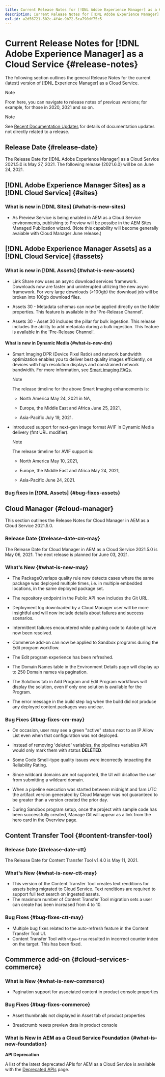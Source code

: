 ```yaml
---
title: Current Release Notes for [!DNL Adobe Experience Manager] as a Cloud Service.
description: Current Release Notes for [!DNL Adobe Experience Manager] as a Cloud Service.
exl-id: a2d56721-502c-4f4e-9b72-5ca790df75c5
---
```


# Current Release Notes for [!DNL Adobe Experience Manager] as a Cloud Service {#release-notes}

The following section outlines the general Release Notes for the current (latest) version of [!DNL Experience Manager] as a Cloud Service.

>[!NOTE]
>From here, you can navigate to release notes of previous versions; for example, for those in 2020, 2021 and so on.

>[!NOTE]
>
>See [Recent Documentation Updates](https://experienceleague.adobe.com/docs/experience-manager-release-information/aem-release-updates/doc-updates/documentation-updates.html) for details of documentation updates not directly related to a release.

## Release Date {#release-date}

The Release Date for [!DNL Adobe Experience Manager] as a Cloud Service 2021.5.0 is May 27, 2021.
The following release (2021.6.0) will be on June 24, 2021.

## [!DNL Adobe Experience Manager Sites] as a [!DNL Cloud Service] {#sites}

### What is new in [!DNL Sites] {#what-is-new-sites}
* As Preview Service is being enabled in AEM as a Cloud Service environments, publishing to Preview will be possibe in the AEM Sites Managed Publication wizard. (Note this capability will become generally avaiable with Cloud Manager June release.)

## [!DNL Adobe Experience Manager Assets] as a [!DNL Cloud Service] {#assets}

### What is new in [!DNL Assets] {#what-is-new-assets}
* Link Share now uses an async download services framework. Downloads now are faster and uninterupted utilizing the new async framework.  For very large downloads (>100gb) the download job will be broken into 100gb download files. 

* Assets 30 - Metadata schemas can now be applied directly on the folder properties.  This feature is available in the 'Pre-Release Channel'.

* Assets 30 - Asset 30 includes the pillar for bulk ingestion.  This release includes the ability to add metadata during a bulk ingestion. This feature is available in the 'Pre-Release Channel'.


#### What is new in Dynamic Media {#what-is-new-dm}

* Smart Imaging DPR (Device Pixel Ratio) and network bandwidth optimization enables you to deliver best quality images efficiently, on devices with high resolution displays and constrained network bandwidth. For more information, see [Smart imaging FAQs](/help/assets/dynamic-media/imaging-faq.md).

   >[!NOTE]
   >
   >The release timeline for the above Smart Imaging enhancements is:
   >
   >* North America May 24, 2021 in NA,
   >
   >* Europe, the Middle East and Africa June 25, 2021,
   >
   >* Asia-Pacific July 19, 2021.

* Introduced support for next-gen image format AVIF in Dynamic Media delivery (fmt URL modifier).

  >[!NOTE]
  >
  >The release timeline for AVIF support is:
  >
  >* North America May 10, 2021,
  >
  >* Europe, the Middle East and Africa May 24, 2021,
  >
  >* Asia-Pacific June 24, 2021.

### Bug fixes in [!DNL Assets] {#bug-fixes-assets}

## Cloud Manager {#cloud-manager}

This section outlines the Release Notes for Cloud Manager in AEM as a Cloud Service 2021.5.0.

### Release Date {#release-date-cm-may}

The Release Date for Cloud Manager in AEM as a Cloud Service 2021.5.0 is May 06, 2021.
The next release is planned for June 03, 2021.

### What's New {#what-is-new-may}

* The PackageOverlaps quality rule now detects cases where the same package was deployed multiple times, i.e. in multiple embedded locations, in the same deployed package set.

* The repository endpoint in the Public API now includes the Git URL.

* Deployment log downloaded by a Cloud Manager user will be more insightful and will now include details about failures and success scenarios.

* Intermittent failures encountered while pushing code to Adobe git have now been resolved.

* Commerce add-on can now be applied to Sandbox programs during the Edit program workflow.

* The Edit program experience has been refreshed. 

* The Domain Names table in the Environment Details page will display up to 250 Domain names via pagination. 

* The Solutions tab in Add Program and Edit Program workflows will display the solution, even if only one solution is available for the Program.

* The error message in the build step log when the build did not produce any deployed content packages was unclear.

### Bug Fixes {#bug-fixes-cm-may}

* On occasion, user may see a green "active" status next to an IP Allow List even when that configuration was not deployed. 

* Instead of removing 'deleted' variables, the pipelines variables API would only mark them with status **DELETED**. 

* Some Code Smell-type quality issues were incorrectly impacting the Reliability Rating.

* Since wildcard domains are not supported, the UI will disallow the user from submitting a wildcard domain.

* When a pipeline execution was started between midnight and 1am UTC the artifact version generated by Cloud Manager was not guaranteed to be greater than a version created the prior day.

* During Sandbox program setup, once the project with sample code has been successfully created, Manage Git will appear as a link from the hero card in the Overview page. 

## Content Transfer Tool {#content-transfer-tool}

### Release Date {#release-date-ctt}

The Release Date for Content Transfer Tool v1.4.0 is May 11, 2021.

### What's New {#what-is-new-ctt-may}

* This version of the Content Transfer Tool creates text renditions for assets being migrated to Cloud Service. Text renditions are required to support full text search on ingested assets.
* The maximum number of Content Transfer Tool migration sets a user can create has been increased from 4 to 10. 

### Bug Fixes {#bug-fixes-ctt-may}

* Multiple bug fixes related to the auto-refresh feature in the Content Transfer Tool UI.
* Content Transfer Tool with `wipe=true` resulted in incorrect counter index on the target. This has been fixed.

## Commmerce add-on {#cloud-services-commerce}

### What is New {#what-is-new-commerce}

* Pagination support for associated content in product console properties

### Bug Fixes {#bug-fixes-commerce}

* Asset thumbnails not displayed in Asset tab of product properties

* Breadcrumb resets preview data in product console

### What is New in AEM as a Cloud Service Foundation {#what-is-new-foundation}

**API Deprecation**

A list of the latest deprecated APIs for AEM as a Cloud Service is available with the [Deprecated APIs](/help/release-notes/deprecated-apis.md) page.
